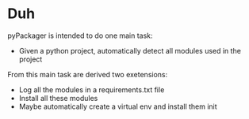 # Duh

pyPackager is intended to do one main task:
- Given a python project, automatically detect all modules used in the project

From this main task are derived two exetensions:
- Log all the modules in a requirements.txt file
- Install all these modules
- Maybe automatically create a virtual env and install them init